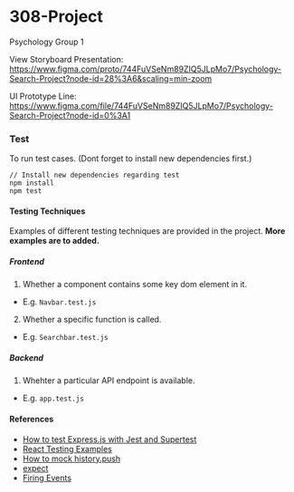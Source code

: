 # 308-Project
Psychology Group 1

View Storyboard Presentation: https://www.figma.com/proto/744FuVSeNm89ZIQ5JLpMo7/Psychology-Search-Project?node-id=28%3A6&scaling=min-zoom

UI Prototype Line: https://www.figma.com/file/744FuVSeNm89ZIQ5JLpMo7/Psychology-Search-Project?node-id=0%3A1

### Test
To run test cases. (Dont forget to install new dependencies first.)
```
// Install new dependencies regarding test
npm install
npm test
```

#### Testing Techniques
Examples of different testing techniques are provided in the project. **More examples are to added.**

##### Frontend
1. Whether a component contains some key dom element in it.
  + E.g. `Navbar.test.js`
2. Whether a specific function is called.
  + E.g. `Searchbar.test.js`

##### Backend
1. Whehter a particular API endpoint is available.
  + E.g. `app.test.js`

#### References
+ [How to test Express.js with Jest and Supertest](https://www.albertgao.xyz/2017/05/24/how-to-test-expressjs-with-jest-and-supertest/)
+ [React Testing Examples](https://react-testing-examples.com/jest-rtl/)
+ [How to mock history.push](https://stackoverflow.com/questions/58524183/how-to-mock-history-push-with-the-new-react-router-hooks-using-jest)
+ [expect](https://jestjs.io/docs/en/expect)
+ [Firing Events](https://testing-library.com/docs/dom-testing-library/api-events)
